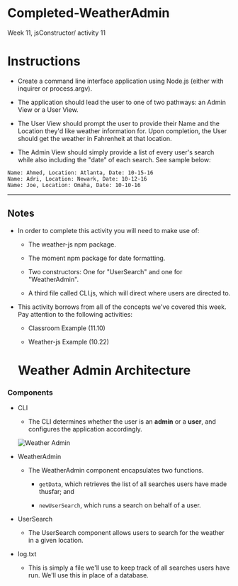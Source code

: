 # Completed-WeatherAdmin
Week 11, jsConstructor/ activity 11


# **Instructions**

* Create a command line interface application using Node.js (either with inquirer or process.argv).

* The application should lead the user to one of two pathways: an Admin View or a User View.

* The User View should prompt the user to provide their Name and the Location they'd like weather information for. Upon completion, the User should get the weather in Fahrenheit at that location.

* The Admin View should simply provide a list of every user's search while also including the "date" of each search. See sample below:

```
Name: Ahmed, Location: Atlanta, Date: 10-15-16
Name: Adri, Location: Newark, Date: 10-12-16
Name: Joe, Location: Omaha, Date: 10-10-16
```

---

## Notes

* In order to complete this activity you will need to make use of:

  * The weather-js npm package.

  * The moment npm package for date formatting.

  * Two constructors: One for "UserSearch" and one for "WeatherAdmin".

  * A third file called CLI.js, which will direct where users are directed to.

* This activity borrows from all of the concepts we've covered this week. Pay attention to the following activities:

  * Classroom Example (11.10)

  * Weather-js Example (10.22)


  # Weather Admin Architecture

### Components

* CLI

  * The CLI determines whether the user is an **admin** or a **user**, and configures the application accordingly.

  ![Weather Admin](Images/1-weather-admin.png)

* WeatherAdmin

  * The WeatherAdmin component encapsulates two functions.

    * `getData`, which retrieves the list of all searches users have made thusfar; and

    * `newUserSearch`, which runs a search on behalf of a user.

* UserSearch

  * The UserSearch component allows users to search for the weather in a given location.

* log.txt

  * This is simply a file we'll use to keep track of all searches users have run. We'll use this in place of a database.
